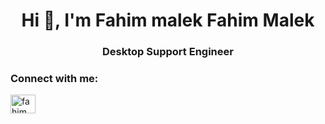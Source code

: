 <h1 align="center">Hi 👋, I'm Fahim malek Fahim Malek</h1>
<h3 align="center">Desktop Support Engineer</h3>

<h3 align="left">Connect with me:</h3>
<p align="left">
<a href="https://instagram.com/fahimmalik_0223" target="blank"><img align="center" src="https://raw.githubusercontent.com/rahuldkjain/github-profile-readme-generator/master/src/images/icons/Social/instagram.svg" alt="fahimmalik_0223" height="30" width="40" /></a>
</p>
